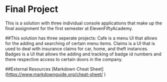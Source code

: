 # Final Project
This is a solution with three individual console applications that make up the final assignment for the first semester at ElevenFiftyAcademy.

##This solution has three seperate projects: 
Cafe is a menu UI that allows for the adding and searching of certain menu items.
Claims is a UI that is used to deal with insurance claims for car, home, and theft instances.
Badges is a UI that allows the adding and tracking of badge id numbers and there respective access to certain doors in the company.

##External Resources 
[Markdown Cheat Sheet] (https://www.markdownguide.org/cheat-sheet/ )